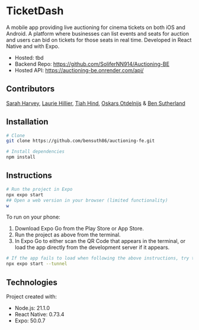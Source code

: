 # TicketDash

A mobile app providing live auctioning for cinema tickets on both iOS and Android. A platform where businesses can list events and seats for auction and users can bid on tickets for those seats in real time. Developed in React Native and with Expo.

- Hosted: tbd
- Backend Repo: https://github.com/SoliferNN914/Auctioning-BE
- Hosted API: https://auctioning-be.onrender.com/api/

## Contributors

[Sarah Harvey](https://github.com/Smink123), [Laurie Hillier](https://github.com/lauriehillier), [Tiah Hind](https://github.com/tjhind), [Oskars Otdelnijs](https://github.com/SoliferNN914) & [Ben Sutherland](https://github.com/bensuth86)

## Installation

```bash
# Clone
git clone https://github.com/bensuth86/auctioning-fe.git

# Install dependencies
npm install
```

## Instructions

```bash
# Run the project in Expo
npx expo start
## Open a web version in your browser (limited functionality)
w
```

To run on your phone:

1. Download Expo Go from the Play Store or App Store.
2. Run the project as above from the terminal.
3. In Expo Go to either scan the QR Code that appears in the terminal, or load the app directly from the development server if it appears.

```bash
# If the app fails to load when following the above instructions, try the following instead
npx expo start --tunnel
```

## Technologies

Project created with:

- Node.js: 21.1.0
- React Native: 0.73.4
- Expo: 50.0.7

